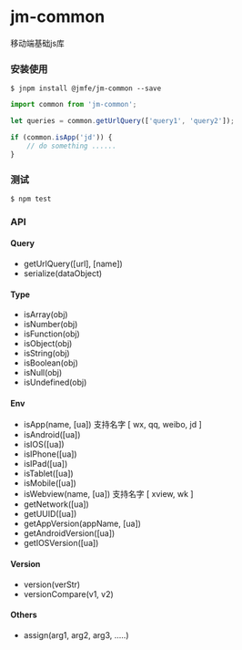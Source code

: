 # jm-common

移动端基础js库

### 安装使用

```
$ jnpm install @jmfe/jm-common --save
```

```js
import common from 'jm-common';

let queries = common.getUrlQuery(['query1', 'query2']);

if (common.isApp('jd')) {
	// do something ......
}
```

### 测试

```
$ npm test
```

### API

#### Query

- getUrlQuery([url], [name])
- serialize(dataObject)

#### Type

- isArray(obj)
- isNumber(obj)
- isFunction(obj)
- isObject(obj)
- isString(obj)
- isBoolean(obj)
- isNull(obj)
- isUndefined(obj)

#### Env

- isApp(name, [ua]) 支持名字 [ wx, qq, weibo, jd ]
- isAndroid([ua])
- isIOS([ua])
- isIPhone([ua])
- isIPad([ua])
- isTablet([ua])
- isMobile([ua])
- isWebview(name, [ua]) 支持名字 [ xview, wk ]
- getNetwork([ua])
- getUUID([ua])
- getAppVersion(appName, [ua])
- getAndroidVersion([ua])
- getIOSVersion([ua])

#### Version

- version(verStr)
- versionCompare(v1, v2)

#### Others

- assign(arg1, arg2, arg3, .....)
